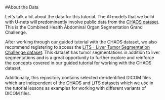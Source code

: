 
#About the Data

Let's talk a bit about the data for this tutorial. The AI models that we build with U-nets will predominantly involve public data from the [CHAOS dataset](https://chaos.grand-challenge.org/Data/). This is the Combined Health Abdominal Organ Segmentation Grand Challenge.

After working through our guided tutorial with the CHAOS dataset, we also recommend registering to access the [LiTS - Liver Tumor Segmentation Challenge dataset](https://competitions.codalab.org/competitions/17094). This dataset has tumor segmentations in addition to liver segmentations and is a great opportunity to further explore and reinforce the concepts covered in our guided tutorial for working with the CHAOS dataset.

Additionally, this repository contains selected de-identified DICOM files which are independent of the CHAOS and LiTS datasets which we use in the tutorial lessons as examples for working with different variants of DICOM files.
